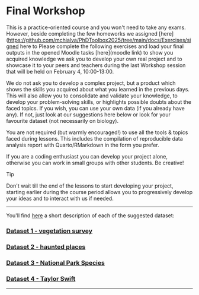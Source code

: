 # Final Workshop
This is a practice-oriented course and you won't need to take any exams. However, beside completing the few homeworks we assigned [here](https://github.com/mchialva/PhDToolbox2025/tree/main/docs/Exercises/signed here to Please complete the following exercises and load your final outputs in the opened Moodle tasks [here](moodle link) to show you acquired knowledge we ask you to develop your own real project and to showcase it to your peers and teachers during the last Workshop session that will be held on February 4, 10:00-13:00.

We do not ask you to develop a complex project, but a product which shows the skills you acquired about what you learned in the previous days. This will also allow you to consolidate and validate your knowledge, to develop your problem-solving skills, or highlights possible doubts about the faced topics. If you wish, you can use your own data (if you already have any). If not, just look at our suggestions here below or look for your favourite dataset (not necessarily on biology).

You are not required (but warmly encouraged!) to use all the tools & topics faced during lessons. This includes the compilation of reproducible data analysis report with Quarto/RMarkdown in the form you prefer.

If you are a coding enthusiast you can develop your project alone, otherwise you can work in small groups with other students. Be creative!

>[!TIP]
> Don't wait till the end of the lessons to start developing your project, starting earlier during the course period allows you to progressively develop your ideas and to interact with us if needed.

***
You'll find [here](https://github.com/mchialva/PhDToolbox2025/blob/main/Workshop/Final_workshop.pdf) a short description of each of the suggested dataset:

### [Dataset 1 - vegetation survey](https://www.davidzeleny.net/anadat-r/doku.php/en:data:aravo)
### [Dataset 2 - haunted places](https://github.com/rfordatascience/tidytuesday/tree/main/data/2023/2023-10-10)
### [Dataset 3 - National Park Species](https://github.com/rfordatascience/tidytuesday/tree/main/data/2024/2024-10-08)
### [Dataset 4 - Taylor Swift](https://github.com/rfordatascience/tidytuesday/tree/main/data/2023/2023-10-17)
***
